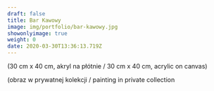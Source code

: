 ```yaml
---
draft: false
title: Bar Kawowy
image: img/portfolio/bar-kawowy.jpg
showonlyimage: true
weight: 0
date: 2020-03-30T13:36:13.719Z
---
```


(30 cm x 40 cm, akryl na płótnie / 30 cm x 40 cm, acrylic on canvas)

(obraz w prywatnej kolekcji / painting in private collection
